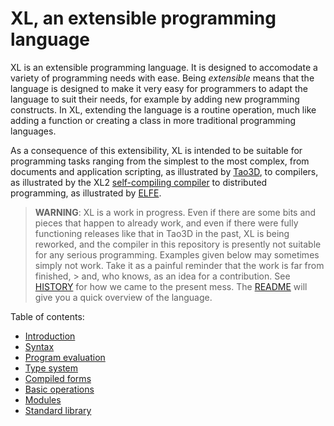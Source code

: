 # XL, an extensible programming language

XL is an extensible programming language. It is designed to accomodate
a variety of programming needs with ease. Being _extensible_ means
that the language is designed to make it very easy for programmers to
adapt the language to suit their needs, for example by adding new
programming constructs. In XL, extending the language is a routine
operation, much like adding a function or creating a class in more
traditional programming languages.

As a consequence of this extensibility, XL is intended to be suitable
for programming tasks ranging from the simplest to the most complex,
from documents and application scripting, as illustrated by
[Tao3D](https://tao3d.sf.net), to compilers, as illustrated by the XL2
[self-compiling compiler](../xl2/native) to distributed programming,
as illustrated by [ELFE](https://github.com/c3d/elfe).

> **WARNING**: XL is a work in progress. Even if there are some bits
> and pieces that happen to already work, and even if there were fully
> functioning releases like that in Tao3D in the past, XL is being
> reworked, and the compiler in this repository is presently not
> suitable for any serious programming. Examples given below may
> sometimes simply not work. Take it as a painful reminder that the
> work is far from finished, > and, who knows, as an idea for a contribution.
> See [HISTORY](HISTORY.md) for how we came to the present mess.
> The [README](../README.md) will give you a quick overview of the language.

Table of contents:
* [Introduction](HANDBOOK_0-introduction.md)
* [Syntax](HANDBOOK_1-syntax.md)
* [Program evaluation](HANDBOOK_2-evaluation.md)
* [Type system](HANDBOOK_3-types.md)
* [Compiled forms](HANDBOOK_4-compilation.md)
* [Basic operations](HANDBOOK_5-basic-operations.md)
* [Modules](HANDBOOK_6-modules.md)
* [Standard library](HANDBOOK_7-standard-library.md)
